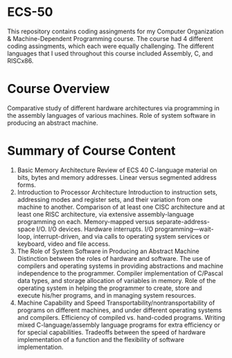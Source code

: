 # ECS-50
This repository contains coding assingments for my Computer Organization & Machine-Dependent Programming course. 
The course had 4 different coding assingments, which each were equally challenging. The different languages that 
I used throughout this course included Assembly, C, and RISCx86. 

# Course Overview 
Comparative study of different hardware architectures via programming in the assembly languages of various machines. Role of system software in producing an abstract machine.

# Summary of Course Content 
1. Basic Memory Architecture
Review of ECS 40 C-language material on bits, bytes and memory addresses. Linear versus segmented address forms.
2. Introduction to Processor Architecture
Introduction to instruction sets, addressing modes and register sets, and their variation from one machine to another. Comparison of at least one CISC architecture and at least one RISC architecture, via extensive assembly-language programming on each. Memory-mapped versus separate-address-space I/O. I/O devices. Hardware interrupts. I/O programming—wait-loop, interrupt-driven, and via calls to operating system services or keyboard, video and file access.
3. The Role of System Software in Producing an Abstract Machine
Distinction between the roles of hardware and software. The use of compilers and operating systems in providing abstractions and machine independence to the programmer. Compiler implementation of C/Pascal data types, and storage allocation of variables in memory. Role of the operating system in helping the programmer to create, store and execute his/her programs, and in managing system resources.
4. Machine Capability and Speed
Transportability/nontransportability of programs on different machines, and under different operating systems and compilers. Efficiency of compiled vs. hand-coded programs. Writing mixed C-language/assembly language programs for extra efficiency or for special capabilities. Tradeoffs between the speed of hardware implementation of a function and the flexibility of software implementation.
